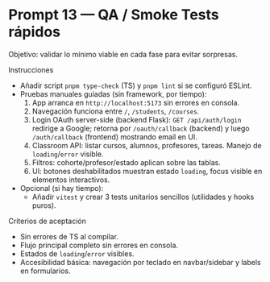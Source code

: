 # Prompt 13 — QA / Smoke Tests rápidos

Objetivo: validar lo mínimo viable en cada fase para evitar sorpresas.

Instrucciones
- Añadir script `pnpm type-check` (TS) y `pnpm lint` si se configuró ESLint.
- Pruebas manuales guiadas (sin framework, por tiempo):
  1) App arranca en `http://localhost:5173` sin errores en consola.
  2) Navegación funciona entre `/`, `/students`, `/courses`.
  3) Login OAuth server-side (backend Flask): `GET /api/auth/login` redirige a Google; retorna por `/oauth/callback` (backend) y luego `/auth/callback` (frontend) mostrando email en UI.
  4) Classroom API: listar cursos, alumnos, profesores, tareas. Manejo de `loading`/`error` visible.
  5) Filtros: cohorte/profesor/estado aplican sobre las tablas.
  6) UI: botones deshabilitados muestran estado `loading`, focus visible en elementos interactivos.
- Opcional (si hay tiempo):
  - Añadir `vitest` y crear 3 tests unitarios sencillos (utilidades y hooks puros).

Criterios de aceptación
- Sin errores de TS al compilar.
- Flujo principal completo sin errores en consola.
- Estados de `loading`/`error` visibles.
- Accesibilidad básica: navegación por teclado en navbar/sidebar y labels en formularios.
